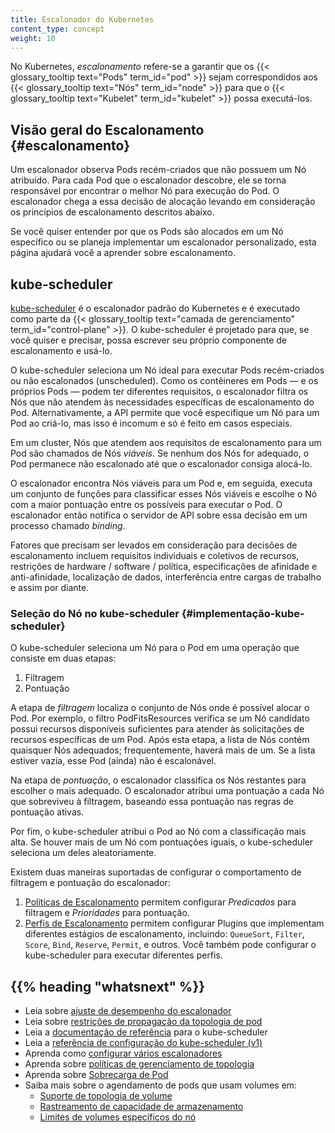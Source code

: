 ```yaml
---
title: Escalonador do Kubernetes
content_type: concept
weight: 10
---
```


<!-- overview -->

No Kubernetes, _escalonamento_ refere-se a garantir que os {{< glossary_tooltip text="Pods" term_id="pod" >}} 
sejam correspondidos aos {{< glossary_tooltip text="Nós" term_id="node" >}} 
para que o {{< glossary_tooltip text="Kubelet" term_id="kubelet" >}} 
possa executá-los.

<!-- body -->

## Visão geral do Escalonamento {#escalonamento}

Um escalonador observa Pods recém-criados que não possuem um Nó atribuído. 
Para cada Pod que o escalonador descobre, ele se torna responsável por 
encontrar o melhor Nó para execução do Pod. O escalonador chega a essa decisão 
de alocação levando em consideração os princípios de escalonamento descritos abaixo.

Se você quiser entender por que os Pods são alocados em um Nó específico 
ou se planeja implementar um escalonador personalizado, esta página ajudará você a 
aprender sobre escalonamento.

## kube-scheduler

[kube-scheduler](/docs/reference/command-line-tools-reference/kube-scheduler/)
é o escalonador padrão do Kubernetes e é executado como parte da 
{{< glossary_tooltip text="camada de gerenciamento" term_id="control-plane" >}}.
O kube-scheduler é projetado para que, se você quiser e precisar, possa
escrever seu próprio componente de escalonamento e usá-lo.

O kube-scheduler seleciona um Nó ideal para executar Pods recém-criados ou não 
escalonados (unscheduled). Como os contêineres em Pods — e os próprios Pods — podem 
ter diferentes requisitos, o escalonador filtra os Nós que não atendem às necessidades 
específicas de escalonamento do Pod. Alternativamente, a API permite que você especifique 
um Nó para um Pod ao criá-lo, mas isso é incomum e só é feito em casos especiais.

Em um cluster, Nós que atendem aos requisitos de escalonamento para um Pod são chamados 
de Nós _viáveis_. Se nenhum dos Nós for adequado, o Pod permanece não escalonado até 
que o escalonador consiga alocá-lo.

O escalonador encontra Nós viáveis para um Pod e, em seguida, executa um conjunto de 
funções para classificar esses Nós viáveis e escolhe o Nó com a maior pontuação entre 
os possíveis para executar o Pod. O escalonador então notifica o servidor de API sobre essa 
decisão em um processo chamado _binding_.

Fatores que precisam ser levados em consideração para decisões de escalonamento incluem 
requisitos individuais e coletivos de recursos, restrições de hardware / software / política, 
especificações de afinidade e anti-afinidade, localização de dados, interferência entre cargas de trabalho 
e assim por diante.

### Seleção do Nó no kube-scheduler {#implementação-kube-scheduler}

O kube-scheduler seleciona um Nó para o Pod em uma operação que consiste em duas etapas:

1. Filtragem
1. Pontuação

A etapa de _filtragem_ localiza o conjunto de Nós onde é possível alocar o Pod. Por exemplo, 
o filtro PodFitsResources verifica se um Nó candidato possui recursos disponíveis suficientes 
para atender às solicitações de recursos específicas de um Pod. Após esta etapa, a lista de 
Nós contém quaisquer Nós adequados; frequentemente, haverá mais de um. Se a lista estiver 
vazia, esse Pod (ainda) não é escalonável.

Na etapa de _pontuação_, o escalonador classifica os Nós restantes para escolher o mais 
adequado. O escalonador atribui uma pontuação a cada Nó que sobreviveu à filtragem, baseando 
essa pontuação nas regras de pontuação ativas.

Por fim, o kube-scheduler atribui o Pod ao Nó com a classificação mais alta. Se houver mais 
de um Nó com pontuações iguais, o kube-scheduler seleciona um deles aleatoriamente.

Existem duas maneiras suportadas de configurar o comportamento de filtragem e pontuação do escalonador:

1. [Políticas de Escalonamento](/docs/reference/scheduling/policies) permitem configurar _Predicados_ 
para filtragem e _Prioridades_ para pontuação.
2. [Perfis de Escalonamento](/docs/reference/scheduling/config/#profiles) permitem configurar Plugins 
que implementam diferentes estágios de escalonamento, incluindo: `QueueSort`, `Filter`, `Score`, 
`Bind`, `Reserve`, `Permit`, e outros. Você também pode configurar o kube-scheduler para executar 
diferentes perfis.

## {{% heading "whatsnext" %}}

* Leia sobre [ajuste de desempenho do escalonador](/docs/concepts/scheduling-eviction/scheduler-perf-tuning/)
* Leia sobre [restrições de propagação da topologia de pod](/docs/concepts/scheduling-eviction/topology-spread-constraints/)
* Leia a [documentação de referência](/docs/reference/command-line-tools-reference/kube-scheduler/) para o kube-scheduler
* Leia a [referência de configuração do kube-scheduler (v1)](/docs/reference/config-api/kube-scheduler-config.v1/)
* Aprenda como [configurar vários escalonadores](/docs/tasks/extend-kubernetes/configure-multiple-schedulers/)
* Aprenda sobre [políticas de gerenciamento de topologia](/docs/tasks/administer-cluster/topology-manager/)
* Aprenda sobre [Sobrecarga de Pod](/pt-br/docs/concepts/scheduling-eviction/pod-overhead/)
* Saiba mais sobre o agendamento de pods que usam volumes em:
  * [Suporte de topologia de volume](/docs/concepts/storage/storage-classes/#volume-binding-mode)
  * [Rastreamento de capacidade de armazenamento](/docs/concepts/storage/storage-capacity/)
  * [Limites de volumes específicos do nó](/docs/concepts/storage/storage-limits/)
